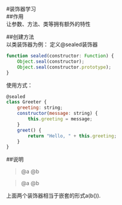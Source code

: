 #装饰器学习  
##作用  
让参数、方法、类等拥有额外的特性  

##创建方法  
以类装饰器为例：
定义@sealed装饰器
```javascript
function sealed(constructor: Function) {
    Object.seal(constructor);
    Object.seal(constructor.prototype);
}
```  
使用方式：
```javascript
@sealed
class Greeter {
    greeting: string;
    constructor(message: string) {
        this.greeting = message;
    }
    greet() {
        return "Hello, " + this.greeting;
    }
}
```

##说明  
> @a @b  

> @a @b  

上面两个装饰器相当于嵌套的形式a(b()).